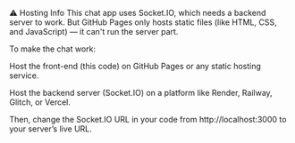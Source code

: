 ⚠️ Hosting Info
This chat app uses Socket.IO, which needs a backend server to work. But GitHub Pages only hosts static files (like HTML, CSS, and JavaScript) — it can't run the server part.

To make the chat work:

Host the front-end (this code) on GitHub Pages or any static hosting service.

Host the backend server (Socket.IO) on a platform like Render, Railway, Glitch, or Vercel.

Then, change the Socket.IO URL in your code from http://localhost:3000 to your server’s live URL.

